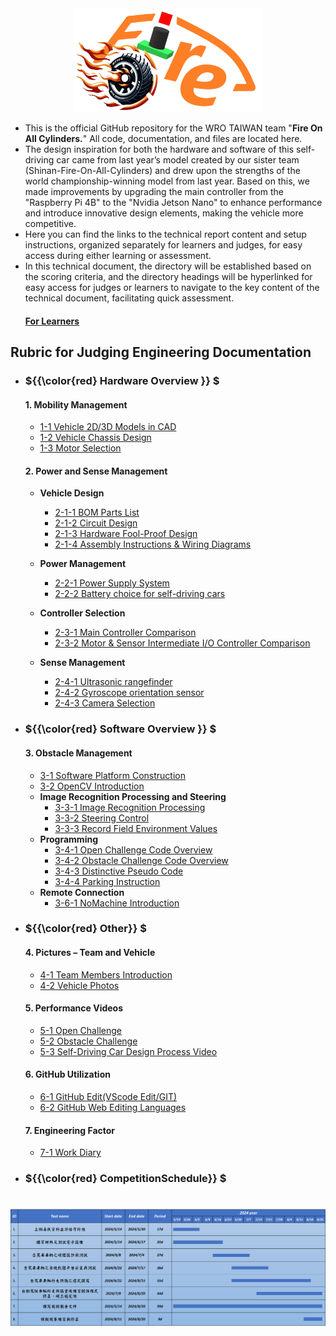 <div align="center"><img src="./other/img/logo.png" width="300" alt=" logo"></div> 

- This is the official GitHub repository for the WRO TAIWAN team "__Fire On All Cylinders.__" All code, documentation, and files are located here.
- The design inspiration for both the hardware and software of this self-driving car came from last year’s model created by our sister team (Shinan-Fire-On-All-Cylinders) and drew upon the strengths of the world championship-winning model from last year. Based on this, we made improvements by upgrading the main controller from the "Raspberry Pi 4B" to the "Nvidia Jetson Nano" to enhance performance and introduce innovative design elements, making the vehicle more competitive.
- Here you can find the links to the technical report content and setup instructions, organized separately for learners and judges, for easy access during either learning or assessment. 
- In this technical document, the directory will be established based on the scoring criteria, and the directory headings will be hyperlinked for easy access for judges or learners to navigate to the key content of the technical document, facilitating quick assessment.  
    #### [For Learners](learners_contents.md)
## Rubric for Judging Engineering Documentation 
- ###  ${{\color{red} Hardware Overview }} $ 
  #### 1. Mobility Management
    * [1-1 Vehicle 2D/3D Models in CAD](models/Vehicle_2D_3D/README.md)
    * [1-2 Vehicle Chassis Design](schemes/Vehicle_Chassis_Design/README.md)
    * [1-3 Motor Selection ](schemes/Motor/README.md)

    
  #### 2. Power and Sense Management
    - __Vehicle Design__
      - [2-1-1 BOM Parts List ](schemes/Parts_List/README.md)
      - [2-1-2 Circuit Design ](models/Circuit_Design/README.md)
      - [2-1-3 Hardware Fool-Proof Design ](schemes/Fool-Proof-Design/README.md) 
      - [2-1-4 Assembly Instructions & Wiring Diagrams ](schemes/Assembly_Instructions/README.md)    
      
    - __Power Management__
      - [2-2-1 Power Supply System ](schemes/Power_Supply_System/README.md) 
      - [2-2-2 Battery choice for self-driving cars ](schemes/Battery/README.md)  
   
    - __Controller Selection__
      - [2-3-1 Main Controller Comparison ](other/Main_Controller_Choosing/README.md)
      - [2-3-2 Motor & Sensor Intermediate I/O Controller Comparison ](other/Motor_Sensor_Controller_Choosing/README.md)
    - __Sense Management__
      - [2-4-1 Ultrasonic rangefinder ](schemes/HC-SR04/README.md)
      - [2-4-2 Gyroscope orientation sensor ](schemes/BNO055/README.md)
      - [2-4-3 Camera Selection ](schemes/Camera/README.md)
  
- ### ${{\color{red} Software Overview }} $ 
  #### 3. Obstacle Management
    - [3-1 Software Platform Construction ](src/System_Platform_Software/README.md)
    - [3-2 OpenCV Introduction ](other/OpenCV/README.md)
    - __Image Recognition Processing and Steering__
      - [3-3-1 Image Recognition Processing ](src/Image_Recognition_Processing/README.md)  
      - [3-3-2 Steering Control](src/Steering_Control/README.md) 
      - [3-3-3 Record Field Environment Values](src/Record_Field_Environment_Values/README.md)
    - __Programming__
      - [3-4-1 Open Challenge Code Overview](src/Programming/Open_Challenge/README.md)
      - [3-4-2 Obstacle Challenge Code Overview](src/Programming/Obstacle_Challenge/README.md)
      - [3-4-3 Distinctive Pseudo Code](src/Distinctive_Pseudo_Code/README.md)
      - [3-4-4 Parking Instruction](src/parking/README.md)
    - __Remote Connection__
      - [3-6-1 NoMachine Introduction ](other/NoMachine/README.md)
- ### ${{\color{red} Other}} $
  #### 4. Pictures – Team and Vehicle
    - [4-1 Team Members Introduction ](t-photos/README.md)
    - [4-2 Vehicle Photos ](v-photos/README.md)  
  #### 5. Performance Videos
    - [5-1 Open Challenge ](video/Open_Challenge/video.md)
    - [5-2 Obstacle Challenge](video/Obstacle_Challenge/video.md)
    - [5-3 Self-Driving Car Design Process Video](video/ALL_video/video.md)
  #### 6. GitHub Utilization
    - [6-1 GitHub Edit(VScode Edit/GIT) ](src/GitHub_Edit/README.md)
    - [6-2 GitHub Web Editing Languages ](src/GitHub_Languages/README.md)  
  #### 7. Engineering Factor  
    - [7-1 Work Diary](other/work_diary/README.md)
- ### ${{\color{red} CompetitionSchedule}} $  
# <div align="center">![Competition Schedule Gantt](./other/img/gantt.png)</div> 

